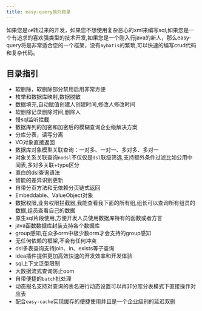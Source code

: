 ```yaml
---
title: easy-query简介目录
---
```


如果您是`c#`转过来的开发，如果您不想使用复杂恶心的xml来编写sql,如果您是一个有追求的喜欢强类型的技术开发,如果您是一个刚入行java的新人，那么easy-query将是非常适合您的一个框架，没有`mybatis`的繁琐,可以快速的编写crud代码和复杂代码。

## 目录指引
- 软删除，软删除部分禁用启用非常方便
- 枚举和数据库映射,数据脱敏
- 数据填充,自动赋值创建人创建时间,修改人修改时间
- 软删除记录删除时间,删除人
- 慢sql监听拦截
- 数据库列的加密和加密后的模糊查询企业级解决方案
- 分库分表，读写分离
- VO对象直接返回
- 数据库对象模型关联查询：一对多、一对一、多对多、多对一
- 对象关系关联查询`nodsl`不仅仅是`dsl`联级筛选,支持额外条件过滤比如公用中间表,多对多关联+type区分
- 直白的dsl查询语法
- 智能的差异识别更新
- 自带分页方法和无依赖分页链式返回
- Embeddable、ValueObject对象
- 数据权限,业务权限拦截器,我能查看我下面的所有组,组长可以查询所有组员的数据,组员查看自己的数据
- 原生sql片段使用,方便开发人员使用数据库特有的函数或者方言
- java函数数据库封装支持各个数据库
- group感知,在众多orm中极少数orm才会支持的group感知
- 无任何依赖的框架,不会有任何冲突
- dsl多表查询支持join、in、exists等子查询
- idea插件提供更加高效快速的开发效率和开发体验
- sql上下文泛型限制
- 大数据流式查询防止oom
- 自带便捷的`batch`批处理
- 动态报名支持对查询的表名进行动态设置可以再非分库分表模式下直接操作对应表
- 配合`easy-cache`实现缓存的便捷使用并且是一个企业级别的延迟双删